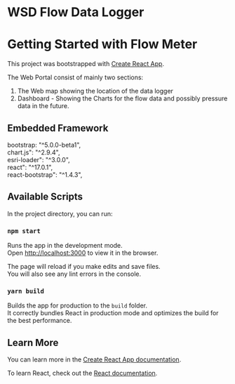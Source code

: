 # WSD Flow Data Logger

# Getting Started with Flow Meter
This project was bootstrapped with [Create React App](https://github.com/facebook/create-react-app).

The Web Portal consist of mainly two sections:
1. The Web map showing the location of the data logger
2. Dashboard - Showing the Charts for the flow data and possibly pressure data in the future.

## Embedded Framework

bootstrap: "^5.0.0-beta1",\
chart.js": "^2.9.4",\
esri-loader": "^3.0.0",\
react": "^17.0.1",\
react-bootstrap": "^1.4.3",


## Available Scripts

In the project directory, you can run:

### `npm start`

Runs the app in the development mode.\
Open [http://localhost:3000](http://localhost:3000) to view it in the browser.

The page will reload if you make edits and save files.\
You will also see any lint errors in the console.

### `yarn build`

Builds the app for production to the `build` folder.\
It correctly bundles React in production mode and optimizes the build for the best performance.


## Learn More

You can learn more in the [Create React App documentation](https://facebook.github.io/create-react-app/docs/getting-started).

To learn React, check out the [React documentation](https://reactjs.org/).